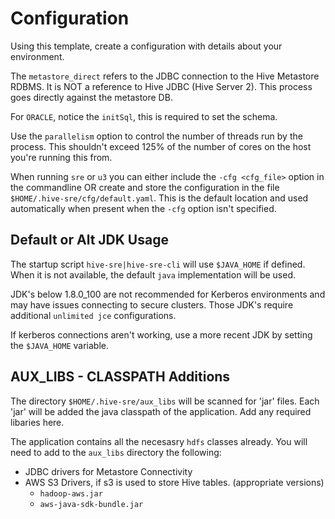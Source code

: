 # Configuration

Using this template, create a configuration with details about your environment.

The `metastore_direct` refers to the JDBC connection to the Hive Metastore RDBMS.  It is NOT a reference to Hive JDBC (Hive Server 2). This process goes directly against the metastore DB.

For `ORACLE`, notice the `initSql`, this is required to set the schema.

Use the `parallelism` option to control the number of threads run by the process.  This shouldn't exceed 125% of the number of cores on the host you're running this from.

When running `sre` or `u3` you can either include the `-cfg <cfg_file>` option in the commandline OR create and store the configuration in the file `$HOME/.hive-sre/cfg/default.yaml`.  This is the default location and used automatically when present when the  `-cfg` option isn't specified.


## Default or Alt JDK Usage

The startup script `hive-sre|hive-sre-cli` will use `$JAVA_HOME` if defined.  When it is not available, the default `java` implementation will be used.

JDK's below 1.8.0_100 are not recommended for Kerberos environments and may have issues connecting to secure clusters.  Those JDK's require additional `unlimited jce` configurations.

If kerberos connections aren't working, use a more recent JDK by setting the `$JAVA_HOME` variable.

## AUX_LIBS - CLASSPATH Additions

The directory `$HOME/.hive-sre/aux_libs` will be scanned for 'jar' files. Each 'jar' will be added the java classpath of the application.  Add any required libaries here.

The application contains all the necesasry `hdfs` classes already.  You will need to add to the `aux_libs` directory the following:
- JDBC drivers for Metastore Connectivity
- AWS S3 Drivers, if s3 is used to store Hive tables. (appropriate versions)
    - `hadoop-aws.jar`
    - `aws-java-sdk-bundle.jar`
    
